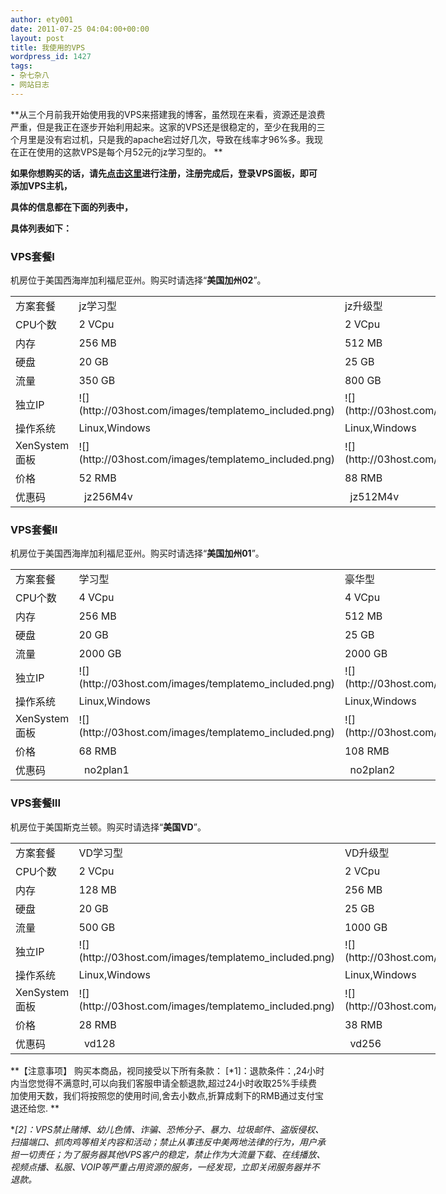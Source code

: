 ```yaml
---
author: ety001
date: 2011-07-25 04:04:00+00:00
layout: post
title: 我使用的VPS
wordpress_id: 1427
tags:
- 杂七杂八
- 网站日志
---
```


**从三个月前我开始使用我的VPS来搭建我的博客，虽然现在来看，资源还是浪费严重，但是我正在逐步开始利用起来。这家的VPS还是很稳定的，至少在我用的三个月里是没有宕过机，只是我的apache宕过好几次，导致在线率才96%多。我现在正在使用的这款VPS是每个月52元的jz学习型的。
**


**如果你想购买的话，请先[点击这里](http://vps.03host.com/page.aspx?c=referral&u=12202)进行注册，注册完成后，登录VPS面板，即可添加VPS主机，**


**具体的信息都在下面的列表中，**

**具体列表如下：**

### VPS套餐I

机房位于美国西海岸加利福尼亚州。购买时请选择“**美国加州02**”。

<table cellpadding="0" style="width: 680px;" cellspacing="0" >
<tbody >
<tr >

<td >方案套餐
</td>

<td id="jzname1" >jz学习型
</td>

<td id="jzname2" >jz升级型
</td>

<td id="jzname3" >jz至尊型
</td>
</tr>
<tr >

<td >CPU个数
</td>

<td id="jzcpu1" >2 VCpu
</td>

<td id="jzcpu2" >2 VCpu
</td>

<td id="jzcpu3" >2 VCpu
</td>
</tr>
<tr >

<td >内存
</td>

<td id="jzram1" >256 MB
</td>

<td id="jzram2" >512 MB
</td>

<td id="jzram3" >1024 MB
</td>
</tr>
<tr >

<td >硬盘
</td>

<td id="jzdisk1" >20 GB
</td>

<td id="jzdisk2" >25 GB
</td>

<td id="jzdisk3" >35 GB
</td>
</tr>
<tr >

<td >流量
</td>

<td id="jzbw1" >350 GB
</td>

<td id="jzbw2" >800 GB
</td>

<td id="jzbw3" >1200 GB
</td>
</tr>
<tr >

<td >独立IP
</td>

<td >![](http://03host.com/images/templatemo_included.png)
</td>

<td >![](http://03host.com/images/templatemo_included.png)
</td>

<td >![](http://03host.com/images/templatemo_included.png)
</td>
</tr>
<tr >

<td >操作系统
</td>

<td >Linux,Windows
</td>

<td >Linux,Windows
</td>

<td >Linux,Windows
</td>
</tr>
<tr >

<td >XenSystem面板
</td>

<td >![](http://03host.com/images/templatemo_included.png)
</td>

<td >![](http://03host.com/images/templatemo_included.png)
</td>

<td >![](http://03host.com/images/templatemo_included.png)
</td>
</tr>
<tr >

<td >价格
</td>

<td id="jzprice1" >52 RMB
</td>

<td id="jzprice2" >88 RMB
</td>

<td id="jzprice3" >158 RMB
</td>
</tr>
<tr >

<td >优惠码
</td>

<td >  jz256M4v
</td>

<td >  jz512M4v
</td>

<td >  jz1G4v
</td>
</tr>
</tbody>
</table>








### VPS套餐II







机房位于美国西海岸加利福尼亚州。购买时请选择“**美国加州01**”。





<table cellpadding="0" style="width: 680px;" cellspacing="0" >
<tbody >
<tr >

<td >方案套餐
</td>

<td id="pname1" >学习型
</td>

<td id="pname2" >豪华型
</td>

<td id="pname3" >商务型
</td>
</tr>
<tr >

<td >CPU个数
</td>

<td id="cpu1" >4 VCpu
</td>

<td id="cpu2" >4 VCpu
</td>

<td id="cpu3" >4 VCpu
</td>
</tr>
<tr >

<td >内存
</td>

<td id="ram1" >256 MB
</td>

<td id="ram2" >512 MB
</td>

<td id="ram3" >1024 MB
</td>
</tr>
<tr >

<td >硬盘
</td>

<td id="disk1" >20 GB
</td>

<td id="disk2" >25 GB
</td>

<td id="disk3" >30 GB
</td>
</tr>
<tr >

<td >流量
</td>

<td id="bw1" >2000 GB
</td>

<td id="bw2" >2000 GB
</td>

<td id="bw3" >2000 GB
</td>
</tr>
<tr >

<td >独立IP
</td>

<td >![](http://03host.com/images/templatemo_included.png)
</td>

<td >![](http://03host.com/images/templatemo_included.png)
</td>

<td >![](http://03host.com/images/templatemo_included.png)
</td>
</tr>
<tr >

<td >操作系统
</td>

<td >Linux,Windows
</td>

<td >Linux,Windows
</td>

<td >Linux,Windows
</td>
</tr>
<tr >

<td >XenSystem面板
</td>

<td >![](http://03host.com/images/templatemo_included.png)
</td>

<td >![](http://03host.com/images/templatemo_included.png)
</td>

<td >![](http://03host.com/images/templatemo_included.png)
</td>
</tr>
<tr >

<td >价格
</td>

<td id="price1" >68 RMB
</td>

<td id="price2" >108 RMB
</td>

<td id="price3" >168 RMB
</td>
</tr>
<tr >

<td >优惠码
</td>

<td >  no2plan1
</td>

<td >  no2plan2
</td>

<td >  no2plan3
</td>
</tr>
</tbody>
</table>








### VPS套餐III







机房位于美国斯克兰顿。购买时请选择“**美国VD**”。





<table cellpadding="0" style="width: 680px;" cellspacing="0" >
<tbody >
<tr >

<td >方案套餐
</td>

<td id="pnameVD1" >VD学习型
</td>

<td id="pnameVD2" >VD升级型
</td>

<td id="pnameVD3" >VD加强型
</td>
</tr>
<tr >

<td >CPU个数
</td>

<td id="cpuVD1" >2 VCpu
</td>

<td id="cpuVD2" >2 VCpu
</td>

<td id="cpuVD3" >2 VCpu
</td>
</tr>
<tr >

<td >内存
</td>

<td id="ramVD1" >128 MB
</td>

<td id="ramVD2" >256 MB
</td>

<td id="ramVD3" >512 MB
</td>
</tr>
<tr >

<td >硬盘
</td>

<td id="diskVD1" >20 GB
</td>

<td id="diskVD2" >25 GB
</td>

<td id="diskVD3" >30 GB
</td>
</tr>
<tr >

<td >流量
</td>

<td id="bwVD1" >500 GB
</td>

<td id="bwVD2" >1000 GB
</td>

<td id="bwVD3" >1500 GB
</td>
</tr>
<tr >

<td >独立IP
</td>

<td >![](http://03host.com/images/templatemo_included.png)
</td>

<td >![](http://03host.com/images/templatemo_included.png)
</td>

<td >![](http://03host.com/images/templatemo_included.png)
</td>
</tr>
<tr >

<td >操作系统
</td>

<td >Linux,Windows
</td>

<td >Linux,Windows
</td>

<td >Linux,Windows
</td>
</tr>
<tr >

<td >XenSystem面板
</td>

<td >![](http://03host.com/images/templatemo_included.png)
</td>

<td >![](http://03host.com/images/templatemo_included.png)
</td>

<td >![](http://03host.com/images/templatemo_included.png)
</td>
</tr>
<tr >

<td >价格
</td>

<td id="priceVD1" >28 RMB
</td>

<td id="priceVD2" >38 RMB
</td>

<td id="priceVD3" >68 RMB
</td>
</tr>
<tr >

<td >优惠码
</td>

<td >  vd128
</td>

<td >  vd256
</td>

<td >  vd512
</td>
</tr>
</tbody>
</table>

**【注意事项】
购买本商品，视同接受以下所有条款：
[*1]：退款条件：,24小时内当您觉得不满意时,可以向我们客服申请全额退款,超过24小时收取25%手续费加使用天数，我们将按照您的使用时间,舍去小数点,折算成剩下的RMB通过支付宝退还给您. **

**[*2]：VPS禁止赌博、幼儿色情、诈骗、恐怖分子、暴力、垃圾邮件、盗版侵权、扫描端口、抓肉鸡等相关内容和活动；禁止从事违反中美两地法律的行为，用户承担一切责任；为了服务器其他VPS客户的稳定，禁止作为大流量下载、在线播放、视频点播、私服、VOIP等严重占用资源的服务，一经发现，立即关闭服务器并不退款。**
